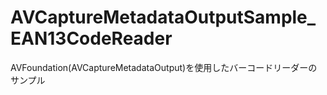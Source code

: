 # AVCaptureMetadataOutputSample_EAN13CodeReader
AVFoundation(AVCaptureMetadataOutput)を使用したバーコードリーダーのサンプル
